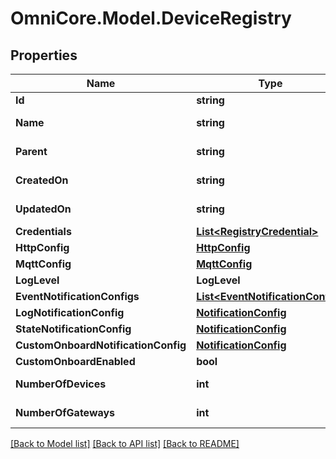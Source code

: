 # OmniCore.Model.DeviceRegistry

## Properties

Name | Type | Description | Notes
------------ | ------------- | ------------- | -------------
**Id** | **string** |  | 
**Name** | **string** |  | [optional] [readonly] 
**Parent** | **string** |  | [optional] [readonly] 
**CreatedOn** | **string** |  | [optional] [readonly] 
**UpdatedOn** | **string** |  | [optional] [readonly] 
**Credentials** | [**List&lt;RegistryCredential&gt;**](RegistryCredential.md) |  | [optional] 
**HttpConfig** | [**HttpConfig**](HttpConfig.md) |  | [optional] 
**MqttConfig** | [**MqttConfig**](MqttConfig.md) |  | [optional] 
**LogLevel** | **LogLevel** |  | [optional] 
**EventNotificationConfigs** | [**List&lt;EventNotificationConfig&gt;**](EventNotificationConfig.md) |  | [optional] 
**LogNotificationConfig** | [**NotificationConfig**](NotificationConfig.md) |  | [optional] 
**StateNotificationConfig** | [**NotificationConfig**](NotificationConfig.md) |  | [optional] 
**CustomOnboardNotificationConfig** | [**NotificationConfig**](NotificationConfig.md) |  | [optional] 
**CustomOnboardEnabled** | **bool** |  | [optional] 
**NumberOfDevices** | **int** |  | [optional] [readonly] 
**NumberOfGateways** | **int** |  | [optional] [readonly] 

[[Back to Model list]](../README.md#documentation-for-models) [[Back to API list]](../README.md#documentation-for-api-endpoints) [[Back to README]](../README.md)

